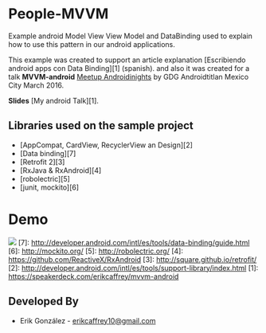 # People-MVVM
Example android Model View View Model and DataBinding used to explain how to use this pattern in our android applications.

This example was created to support an article explanation [Escribiendo android apps con Data Binding][1] (spanish).
and also it was created for a talk **MVVM-android** [Meetup Androidinights](http://www.meetup.com/es/Androidinights/) by GDG Androidtitlan Mexico City March 2016. 

**Slides** [My android Talk][1]. 


Libraries used on the sample project
------------------------------------
* [AppCompat, CardView, RecyclerView an Design][2]
* [Data binding][7]
* [Retrofit 2][3]
* [RxJava & RxAndroid][4]
* [robolectric][5]
* [junit, mockito][6]


# Demo
![](https://aa1a5cf3c6e3569b77b29843c3f5b6ba8b369090.googledrive.com/host/0B9hNKr5AY4xXTXktOS11VlBaemM/people.png)
[7]: http://developer.android.com/intl/es/tools/data-binding/guide.html
[6]: http://mockito.org/
[5]: http://robolectric.org/
[4]: https://github.com/ReactiveX/RxAndroid
[3]: http://square.github.io/retrofit/
[2]: http://developer.android.com/intl/es/tools/support-library/index.html
[1]: https://speakerdeck.com/erikcaffrey/mvvm-android


Developed By
------------

* Erik González  - <erikcaffrey10@gmail.com>
